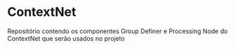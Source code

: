 # ContextNet
Repositório contendo os componentes Group Definer e Processing Node do ContextNet que serão usados no projeto

